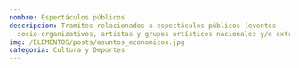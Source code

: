 ```yaml
---
nombre: Espectáculos públicos
descripcion: Tramites relacionados a espectáculos públicos (eventos
  socio-organizativos, artistas y grupos artísticos nacionales y/o extranjeros)
img: /ELEMENTOS/posts/asuntos_economicos.jpg
categoria: Cultura y Deportes
---
```

